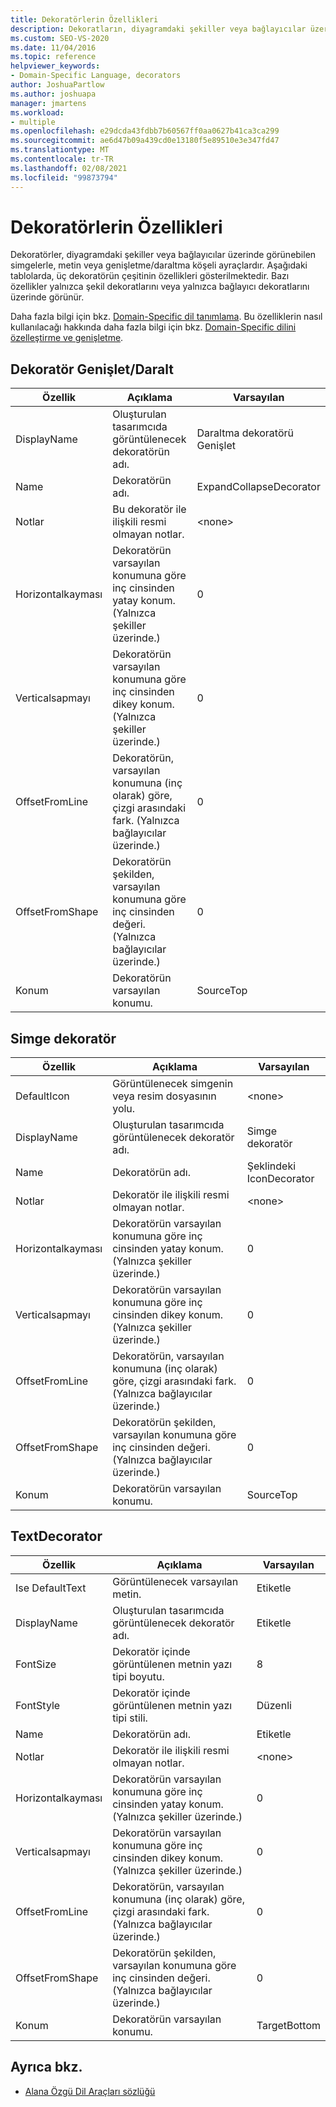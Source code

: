 ```yaml
---
title: Dekoratörlerin Özellikleri
description: Dekoratların, diyagramdaki şekiller veya bağlayıcılar üzerinde görünebilen simgeler, metin veya genişletme/daraltma köşeli çift ayraçları olduğunu öğrenin.
ms.custom: SEO-VS-2020
ms.date: 11/04/2016
ms.topic: reference
helpviewer_keywords:
- Domain-Specific Language, decorators
author: JoshuaPartlow
ms.author: joshuapa
manager: jmartens
ms.workload:
- multiple
ms.openlocfilehash: e29dcda43fdbb7b60567ff0aa0627b41ca3ca299
ms.sourcegitcommit: ae6d47b09a439cd0e13180f5e89510e3e347fd47
ms.translationtype: MT
ms.contentlocale: tr-TR
ms.lasthandoff: 02/08/2021
ms.locfileid: "99873794"
---
```

# <a name="properties-of-decorators"></a>Dekoratörlerin Özellikleri
Dekoratörler, diyagramdaki şekiller veya bağlayıcılar üzerinde görünebilen simgelerle, metin veya genişletme/daraltma köşeli ayraçlardır. Aşağıdaki tablolarda, üç dekoratörün çeşitinin özellikleri gösterilmektedir. Bazı özellikler yalnızca şekil dekoratlarını veya yalnızca bağlayıcı dekoratlarını üzerinde görünür.

 Daha fazla bilgi için bkz. [Domain-Specific dil tanımlama](../modeling/how-to-define-a-domain-specific-language.md). Bu özelliklerin nasıl kullanılacağı hakkında daha fazla bilgi için bkz. [Domain-Specific dilini özelleştirme ve genişletme](../modeling/customizing-and-extending-a-domain-specific-language.md).

## <a name="expandcollapse-decorator"></a>Dekoratör Genişlet/Daralt

|Özellik|Açıklama|Varsayılan|
|-|-|-|
|DisplayName|Oluşturulan tasarımcıda görüntülenecek dekoratörün adı.|Daraltma dekoratörü Genişlet|
|Name|Dekoratörün adı.|ExpandCollapseDecorator|
|Notlar|Bu dekoratör ile ilişkili resmi olmayan notlar.|\<none>|
|Horizontalkayması|Dekoratörün varsayılan konumuna göre inç cinsinden yatay konum. (Yalnızca şekiller üzerinde.)|0|
|Verticalsapmayı|Dekoratörün varsayılan konumuna göre inç cinsinden dikey konum. (Yalnızca şekiller üzerinde.)|0|
|OffsetFromLine|Dekoratörün, varsayılan konumuna (inç olarak) göre, çizgi arasındaki fark. (Yalnızca bağlayıcılar üzerinde.)|0|
|OffsetFromShape|Dekoratörün şekilden, varsayılan konumuna göre inç cinsinden değeri. (Yalnızca bağlayıcılar üzerinde.)|0|
|Konum|Dekoratörün varsayılan konumu.|SourceTop|

## <a name="icon-decorator"></a>Simge dekoratör

|Özellik|Açıklama|Varsayılan|
|-|-|-|
|DefaultIcon|Görüntülenecek simgenin veya resim dosyasının yolu.|\<none>|
|DisplayName|Oluşturulan tasarımcıda görüntülenecek dekoratör adı.|Simge dekoratör|
|Name|Dekoratörün adı.|Şeklindeki IconDecorator|
|Notlar|Dekoratör ile ilişkili resmi olmayan notlar.|\<none>|
|Horizontalkayması|Dekoratörün varsayılan konumuna göre inç cinsinden yatay konum. (Yalnızca şekiller üzerinde.)|0|
|Verticalsapmayı|Dekoratörün varsayılan konumuna göre inç cinsinden dikey konum. (Yalnızca şekiller üzerinde.)|0|
|OffsetFromLine|Dekoratörün, varsayılan konumuna (inç olarak) göre, çizgi arasındaki fark. (Yalnızca bağlayıcılar üzerinde.)|0|
|OffsetFromShape|Dekoratörün şekilden, varsayılan konumuna göre inç cinsinden değeri. (Yalnızca bağlayıcılar üzerinde.)|0|
|Konum|Dekoratörün varsayılan konumu.|SourceTop|

## <a name="textdecorator"></a>TextDecorator

|Özellik|Açıklama|Varsayılan|
|-|-|-|
|Ise DefaultText|Görüntülenecek varsayılan metin.|Etiketle|
|DisplayName|Oluşturulan tasarımcıda görüntülenecek dekoratör adı.|Etiketle|
|FontSize|Dekoratör içinde görüntülenen metnin yazı tipi boyutu.|8|
|FontStyle|Dekoratör içinde görüntülenen metnin yazı tipi stili.|Düzenli|
|Name|Dekoratörün adı.|Etiketle|
|Notlar|Dekoratör ile ilişkili resmi olmayan notlar.|\<none>|
|Horizontalkayması|Dekoratörün varsayılan konumuna göre inç cinsinden yatay konum. (Yalnızca şekiller üzerinde.)|0|
|Verticalsapmayı|Dekoratörün varsayılan konumuna göre inç cinsinden dikey konum. (Yalnızca şekiller üzerinde.)|0|
|OffsetFromLine|Dekoratörün, varsayılan konumuna (inç olarak) göre, çizgi arasındaki fark. (Yalnızca bağlayıcılar üzerinde.)|0|
|OffsetFromShape|Dekoratörün şekilden, varsayılan konumuna göre inç cinsinden değeri. (Yalnızca bağlayıcılar üzerinde.)|0|
|Konum|Dekoratörün varsayılan konumu.|TargetBottom|

## <a name="see-also"></a>Ayrıca bkz.

- [Alana Özgü Dil Araçları sözlüğü](/previous-versions/bb126564(v=vs.100))